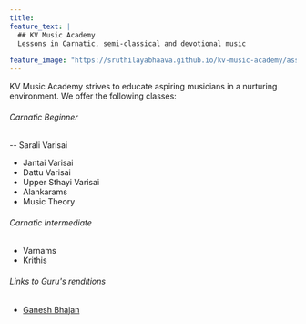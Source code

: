 ```yaml
---
title: 
feature_text: |
  ## KV Music Academy
  Lessons in Carnatic, semi-classical and devotional music
  
feature_image: "https://sruthilayabhaava.github.io/kv-music-academy/assets/Carnatic-trimuri.jpg"
---
```



KV Music Academy strives to educate aspiring musicians in a nurturing environment. We offer the following classes:

###### Carnatic Beginner

-- Sarali Varisai
- Jantai Varisai
- Dattu Varisai
- Upper Sthayi Varisai
- Alankarams
- Music Theory



###### Carnatic Intermediate

- Varnams
- Krithis

###### Links to Guru's renditions
- [Ganesh Bhajan](https://youtu.be/4G8PK2wepaA)

